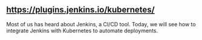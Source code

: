 ## https://plugins.jenkins.io/kubernetes/

Most of us has heard about Jenkins, a CI/CD tool. Today, we will see how to integrate Jenkins with Kubernetes to automate deployments.

